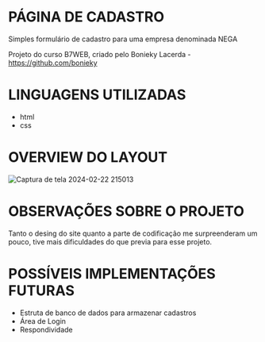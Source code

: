 # PÁGINA DE CADASTRO 

Simples formulário de cadastro para uma empresa denominada NEGA

Projeto do curso B7WEB, criado pelo Bonieky Lacerda - https://github.com/bonieky

# LINGUAGENS UTILIZADAS 
- html
- css 

# OVERVIEW DO LAYOUT
![Captura de tela 2024-02-22 215013](https://github.com/lucas-jurgensen/register-form/assets/114704161/7d96649e-c59b-4e2d-9806-78d9b8dbc1a5)

# OBSERVAÇÕES SOBRE O PROJETO

Tanto o desing do site quanto a parte de codificação me surpreenderam um pouco, tive mais dificuldades do que previa para esse projeto.

# POSSÍVEIS IMPLEMENTAÇÕES FUTURAS 

- Estruta de banco de dados para armazenar cadastros
- Área de Login
- Respondividade
